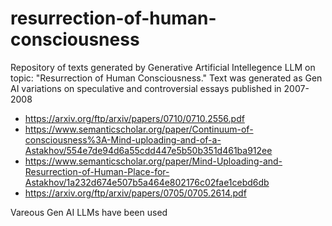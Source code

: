 # resurrection-of-human-consciousness
Repository of texts generated by Generative Artificial Intellegence LLM on topic: "Resurrection of Human Consciousness."
Text was generated as Gen AI variations on speculative and controversial essays published in 2007-2008 
- https://arxiv.org/ftp/arxiv/papers/0710/0710.2556.pdf
- https://www.semanticscholar.org/paper/Continuum-of-consciousness%3A-Mind-uploading-and-of-a-Astakhov/554e7de94d6a55cdd447e5b50b351d461ba912ee
- https://www.semanticscholar.org/paper/Mind-Uploading-and-Resurrection-of-Human-Place-for-Astakhov/1a232d674e507b5a464e802176c02fae1cebd6db
- https://arxiv.org/ftp/arxiv/papers/0705/0705.2614.pdf

Vareous Gen AI LLMs have been used

